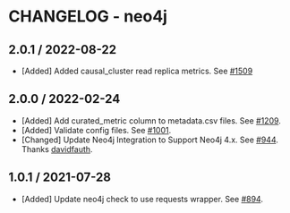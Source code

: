 # CHANGELOG - neo4j

## 2.0.1 / 2022-08-22

* [Added] Added causal_cluster read replica metrics. See [#1509](https://github.com/DataDog/integrations-extras/pull/1509)

## 2.0.0 / 2022-02-24

* [Added] Add curated_metric column to metadata.csv files. See [#1209](https://github.com/DataDog/integrations-extras/pull/1209).
* [Added] Validate config files. See [#1001](https://github.com/DataDog/integrations-extras/pull/1001).
* [Changed] Update Neo4j Integration to Support Neo4j 4.x. See [#944](https://github.com/DataDog/integrations-extras/pull/944). Thanks [davidfauth](https://github.com/davidfauth).

## 1.0.1 / 2021-07-28

* [Added] Update neo4j check to use requests wrapper. See [#894](https://github.com/DataDog/integrations-extras/pull/894).
